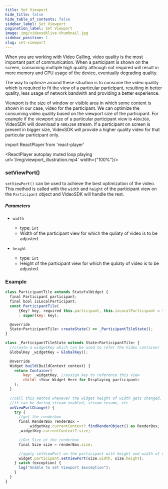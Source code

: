 ```yaml
---
title: Set Viewport
hide_title: false
hide_table_of_contents: false
sidebar_label: Set Viewport
pagination_label: Set Viewport
image: img/videosdklive-thumbnail.jpg
sidebar_position: 1
slug: set-viewport
---
```


When you are working with Video Calling, video quality is the most important part of communication. When a participant is shown on the screen, consuming multiple high quality although not required will result in more memory and CPU usage of the device, eventually degrading quality. 

The way to optimze around these situation is to consume the video quality which is required to fit the view of a particular participant, resulting in better quality, less usage of network bandwith and providing a better experience.

Viewport is the size of window or visible area in which some content is shown in our case, video for the participant. We can optimize the consuming video quality based on the viewport size of the participant. For example if the viewport size of a particular participant view is `480x360`, VideoSDK will download a `480x360` stream.  If a participant on screen is present in bigger size, VideoSDK will provide a higher quality video for that particular participant only.

import ReactPlayer from 'react-player'

<div style={{textAlign: 'center'}}>

<ReactPlayer autoplay muted loop playing url='/img/viewport_illustration.mp4' width={"100%"}/>

</div>

### setViewPort()

`setViewPort()` can be used to achieve the best optimization of the video. This method is called with the `width` and `height` of the participant view on the `Participant` object and VideoSDK will handle the rest.

##### Parameters

- `width`
  - type: `int`
  - Width of the participant view for which the quliaty of video is to be adjusted.

- `height`
  - type: `int`
  - Height of the participant view for which the quliaty of video is to be adjusted.

### Example

```js
class ParticipantTile extends StatefulWidget {
  final Participant participant;
  final bool isLocalParticipant;
  const ParticipantTile(
      {Key? key, required this.participant, this.isLocalParticipant = false})
      : super(key: key);

  @override
  State<ParticipantTile> createState() => _ParticipantTileState();
}

class _ParticipantTileState extends State<ParticipantTile> {
  //create a widgetKey which can be used to refer the Video container
  GlobalKey _widgetKey = GlobalKey();

  @override
  Widget build(BuildContext context) {
    return Container(
        key: _widgetKey, //assign key to reference this view
        child: <Your Widget Here for Displaying participant>
    );
  }

  //call this method whenever the widget height of width gets changed.
  //it can be during stream enabled, stream resume, etc
  onViewPortChange() {
    try {
      //get the renderbox
      final RenderBox renderBox =
          _widgetKey.currentContext?.findRenderObject() as RenderBox;
      _widgetKey.currentContext?.size;

      //Get Size of the renderbox
      final Size size = renderBox.size;

      //apply setViewPort on the participant with height and width of view
      widget.participant.setViewPort(size.width, size.height);
    } catch (exception) {
      log("Unable to set Viewport $exception");
    }
  }
}
```
